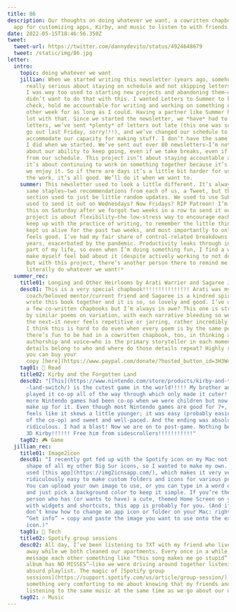 ```yaml
---
title: 86
description: Our thoughts on doing whatever we want, a cowritten chapbook, an
  app for customizing apps, Kirby, and music to listen to with friends.
date: 2022-05-15T18:46:56.350Z
tweet:
  tweet-url: https://twitter.com/dannydevito/status/4924648679
  tweet: /static/img/86.jpg
letter:
  intro:
    topic: doing whatever we want
    jillian: When we started writing this newsletter (years ago, somehow!) I was
      really serious about staying on schedule and not skipping letters because
      I was way too used to starting new projects and abandoning them—and I
      didn’t want to do that with this. I wanted Letters to Summer to keep me in
      check, hold me accountable for writing and working on something every
      other week for as long as I could. Having a partner like Summer helped a
      lot with that. Since we started the newsletter, we *have* had to skip
      letters, we’ve sent *plenty* of letters out late (this one was supposed to
      go out last Friday, sorry!!!), and we’ve changed our schedule to better
      accommodate our capacity for making stuff. I don’t have the same fear that
      I did when we started. We’ve sent out over 80 newsletters—I’m not worried
      about our ability to keep going, even if we take breaks, even if we stray
      from our schedule. This project isn’t about staying accountable anymore;
      it’s about continuing to work on something together because it’s fun and
      we enjoy it. So if there are days it’s a little bit harder for us to do
      the work, it’s all good. We’ll do it when we want to.
    summer: This newsletter used to look a little different. It’s always had the
      same staples—two recommendations from each of us, a Tweet, but the “on”
      section used to just be little random updates. We used to use Substack! We
      used to send it out on Wednesdays? Now Fridays? RIP Patreon! I’m writing
      this on Saturday after we forgot two weeks in a row to send it out. This
      project is about flexibility—the low-stress way to encourage each other to
      keep up with the practice of writing, to remember the little things that
      kept us alive for the past two weeks, and most importantly to only do what
      feels good. I’ve had my fair share of control-related breakdowns over the
      years, exacerbated by the pandemic. Productivity leaks through into every
      part of my life, so even when I’m doing something fun, I find a way to
      make myself feel bad about it (despite actively working to not do this!).
      But with this project, there’s another person there to remind me *we can
      literally do whatever we want!*
  summer_rec:
    title01: Longing and Other Heirlooms by Arati Warrier and Sagaree Jain
    desc01: This is a very special chapbook!!!!!!!!!!!!!!! Arati was my CUPSI
      coach/beloved mentor/current friend and Sagaree is a kindred spirit; they
      wrote this book together and it is so, so lovely and good. I’ve only read
      a few co-written chapbooks but I’m always in awe? This one is structured
      by similar poems on variation, with each narrative bleeding so well into
      the next—it never feels repetitive or jarring, rather incredibly cohesive.
      I think this is hard to do even when every poem is by the same person;
      there’s fun to be had in a cowritten chapbook, too, in thinking about
      authorship and voice—who is the primary storyteller in each moment? which
      details belong to who and where do those details repeat? Highly recommend;
      you can buy your
      copy [here](https://www.paypal.com/donate/?hosted_button_id=3H3W4FCX7VE6S).
    tag01: 📖 Read
    title02: Kirby and the Forgotten Land
    desc02: "[This](https://www.nintendo.com/store/products/kirby-and-the-forgotten\
      -land-switch/) is the cutest game in the world!!!!! My brother and I
      played it co-op all of the way through which only made it cuter! I wish
      more Nintendo games had been co-op when we were children but now we can
      make up for it. Even though most Nintendo games are good for 7+, this one
      feels like it skews a little younger; it was easy (probably easier because
      of the co-op) and sweet and well-paced. And the ending was absolutely
      ridiculous. I had a blast! Now we are on to post-game. Nothing better than
      3D Kirby!!!!!! Free him from sidescrollers!!!!!!!!!!!"
    tag02: 🎮 Game
  jillian_rec:
    title01: Image2icon
    desc01: "I recently got fed up with the Spotify icon on my Mac not matching the
      shape of all my other Big Sur icons, so I wanted to make my own. I
      used [this app](https://img2icnsapp.com/), which makes it very very
      ridiculously easy to make custom folders and icons for various purposes.
      You can upload your own image to use, or you can type in a word or emoji
      and just pick a background color to keep it simple. If you’re the kind of
      person who has (or wants to have) a cute, themed Home Screen on your phone
      with widgets and shortcuts, this app is probably for you. (And if you
      don’t know how to change an app icon or folder on your Mac: right click →
      “Get info” → copy and paste the image you want to use onto the existing
      icon.)"
    tag01: 📱 Tech
    title02: Spotify group sessions
    desc02: All day, I’ve been listening to TXT with my friend who lives six hours
      away while we both cleaned our apartments. Every once in a while we’d
      message each other something like “this song makes me go stupid” or “this
      album has NO MISSES”—like we were driving around together listening to an
      absurd playlist. The magic of [Spotify group
      sessions](https://support.spotify.com/us/article/group-session/)! There’s
      something very comforting to me about knowing that my friends and I are
      listening to the same music at the same time as we go about our days.
    tag02: 🎶 Music
---
```

